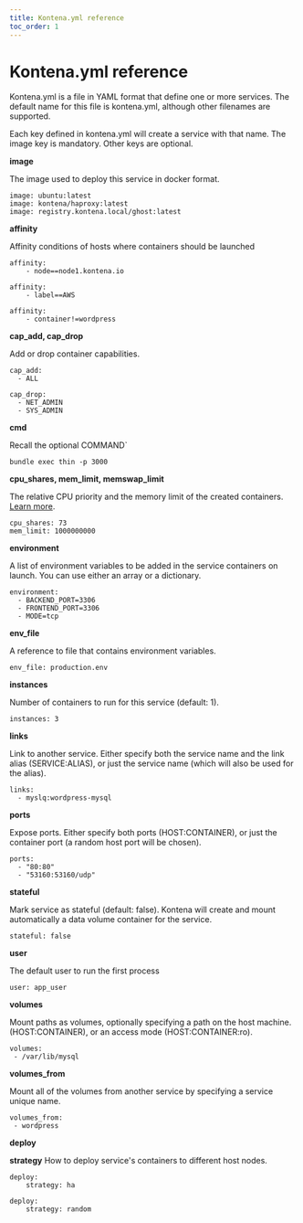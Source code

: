 ```yaml
---
title: Kontena.yml reference
toc_order: 1
---
```


# Kontena.yml reference

Kontena.yml is a file in YAML format that define one or more services. The default name for this file is kontena.yml, although other filenames are supported.

Each key defined in kontena.yml will create a service with that name. The image key is mandatory. Other keys are optional.

**image**

The image used to deploy this service in docker format.

```
image: ubuntu:latest
image: kontena/haproxy:latest
image: registry.kontena.local/ghost:latest
```

**affinity**

Affinity conditions of hosts where containers should be launched

```
affinity:
    - node==node1.kontena.io
```

```
affinity:
    - label==AWS
```

```
affinity:
    - container!=wordpress
```

**cap_add, cap_drop**

Add or drop container capabilities.

```
cap_add:
  - ALL
  
cap_drop:
  - NET_ADMIN
  - SYS_ADMIN
```

**cmd**

Recall the optional COMMAND`

```
bundle exec thin -p 3000
```

**cpu_shares, mem_limit, memswap_limit**

The relative CPU priority and the memory limit of the created containers. [Learn more](https://docs.docker.com/reference/run/#runtime-constraints-on-resources).
```
cpu_shares: 73
mem_limit: 1000000000
```

**environment**

A list of environment variables to be added in the service containers on launch. You can use either an array or a dictionary.

```
environment:
  - BACKEND_PORT=3306
  - FRONTEND_PORT=3306
  - MODE=tcp
``` 

**env_file**

A reference to file that contains environment variables.

```
env_file: production.env
```

**instances**

Number of containers to run for this service (default: 1). 

```
instances: 3
```

**links**

Link to another service. Either specify both the service name and the link alias (SERVICE:ALIAS), or just the service name (which will also be used for the alias).

```
links:
  - myslq:wordpress-mysql
```

**ports**

Expose ports. Either specify both ports (HOST:CONTAINER), or just the container port (a random host port will be chosen).

```
ports:
  - "80:80"
  - "53160:53160/udp"
```

**stateful**

Mark service as stateful (default: false). Kontena will create and mount automatically a data volume container for the service.

```
stateful: false
```

**user**

The default user to run the first process

```
user: app_user
```

**volumes**

Mount paths as volumes, optionally specifying a path on the host machine. (HOST:CONTAINER), or an access mode (HOST:CONTAINER:ro).

```
volumes:
 - /var/lib/mysql
```

**volumes_from**

Mount all of the volumes from another service by specifying a service unique name.

```
volumes_from:
 - wordpress
```

**deploy**

**strategy**
How to deploy service's containers to different host nodes.

```
deploy:
    strategy: ha
```

```
deploy:
    strategy: random
```

